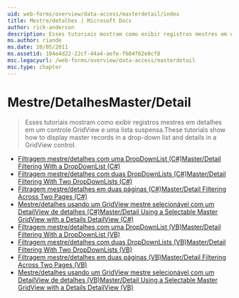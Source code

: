 ```yaml
---
uid: web-forms/overview/data-access/masterdetail/index
title: Mestre/detalhes | Microsoft Docs
author: rick-anderson
description: Esses tutoriais mostram como exibir registros mestres em detalhes em um controle GridView e uma lista suspensa.
ms.author: riande
ms.date: 10/05/2011
ms.assetid: 104e4d22-22cf-44a4-aefe-f604f62e0cf8
msc.legacyurl: /web-forms/overview/data-access/masterdetail
msc.type: chapter
---
```

<a name="masterdetail"></a><span data-ttu-id="e865e-103">Mestre/Detalhes</span><span class="sxs-lookup"><span data-stu-id="e865e-103">Master/Detail</span></span>
====================
> <span data-ttu-id="e865e-104">Esses tutoriais mostram como exibir registros mestres em detalhes em um controle GridView e uma lista suspensa.</span><span class="sxs-lookup"><span data-stu-id="e865e-104">These tutorials show how to display master records in a drop-down list and details in a GridView control.</span></span>


- [<span data-ttu-id="e865e-105">Filtragem mestre/detalhes com uma DropDownList (C#)</span><span class="sxs-lookup"><span data-stu-id="e865e-105">Master/Detail Filtering With a DropDownList (C#)</span></span>](master-detail-filtering-with-a-dropdownlist-cs.md)
- [<span data-ttu-id="e865e-106">Filtragem mestre/detalhes com duas DropDownLists (C#)</span><span class="sxs-lookup"><span data-stu-id="e865e-106">Master/Detail Filtering With Two DropDownLists (C#)</span></span>](master-detail-filtering-with-two-dropdownlists-cs.md)
- [<span data-ttu-id="e865e-107">Filtragem mestre/detalhes em duas páginas (C#)</span><span class="sxs-lookup"><span data-stu-id="e865e-107">Master/Detail Filtering Across Two Pages (C#)</span></span>](master-detail-filtering-across-two-pages-cs.md)
- [<span data-ttu-id="e865e-108">Mestre/detalhes usando um GridView mestre selecionável com um DetailView de detalhes (C#)</span><span class="sxs-lookup"><span data-stu-id="e865e-108">Master/Detail Using a Selectable Master GridView with a Details DetailView (C#)</span></span>](master-detail-using-a-selectable-master-gridview-with-a-details-detailview-cs.md)
- [<span data-ttu-id="e865e-109">Filtragem mestre/detalhes com uma DropDownList (VB)</span><span class="sxs-lookup"><span data-stu-id="e865e-109">Master/Detail Filtering With a DropDownList (VB)</span></span>](master-detail-filtering-with-a-dropdownlist-vb.md)
- [<span data-ttu-id="e865e-110">Filtragem mestre/detalhes com duas DropDownLists (VB)</span><span class="sxs-lookup"><span data-stu-id="e865e-110">Master/Detail Filtering With Two DropDownLists (VB)</span></span>](master-detail-filtering-with-two-dropdownlists-vb.md)
- [<span data-ttu-id="e865e-111">Filtragem mestre/detalhes em duas páginas (VB)</span><span class="sxs-lookup"><span data-stu-id="e865e-111">Master/Detail Filtering Across Two Pages (VB)</span></span>](master-detail-filtering-across-two-pages-vb.md)
- [<span data-ttu-id="e865e-112">Mestre/detalhes usando um GridView mestre selecionável com um DetailView de detalhes (VB)</span><span class="sxs-lookup"><span data-stu-id="e865e-112">Master/Detail Using a Selectable Master GridView with a Details DetailView (VB)</span></span>](master-detail-using-a-selectable-master-gridview-with-a-details-detailview-vb.md)
